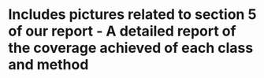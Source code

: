 # Includes pictures related to section 5 of our report - A detailed report of the coverage achieved of each class and method
